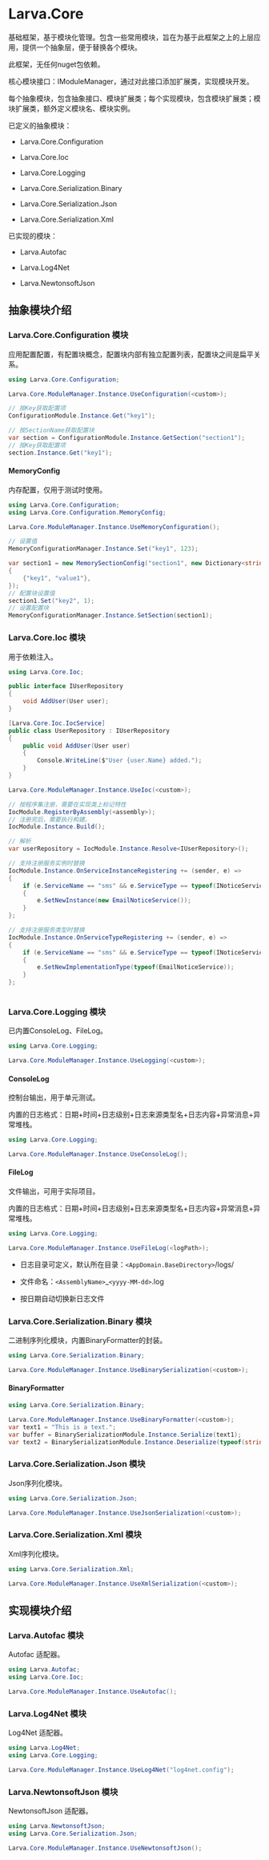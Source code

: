 # Larva.Core

基础框架，基于模块化管理。包含一些常用模块，旨在为基于此框架之上的上层应用，提供一个抽象层，便于替换各个模块。

此框架，无任何nuget包依赖。

核心模块接口：IModuleManager，通过对此接口添加扩展类，实现模块开发。

每个抽象模块，包含抽象接口、模块扩展类；每个实现模块，包含模块扩展类；模块扩展类，额外定义模块名、模块实例。

已定义的抽象模块：

- Larva.Core.Configuration

- Larva.Core.Ioc

- Larva.Core.Logging

- Larva.Core.Serialization.Binary

- Larva.Core.Serialization.Json

- Larva.Core.Serialization.Xml

已实现的模块：

- Larva.Autofac

- Larva.Log4Net

- Larva.NewtonsoftJson


## 抽象模块介绍

### Larva.Core.Configuration 模块

应用配置配置，有配置块概念，配置块内部有独立配置列表，配置块之间是扁平关系。

```csharp
using Larva.Core.Configuration;

Larva.Core.ModuleManager.Instance.UseConfiguration(<custom>);

// 按Key获取配置项
ConfigurationModule.Instance.Get("key1");

// 按SectionName获取配置块
var section = ConfigurationModule.Instance.GetSection("section1");
// 按Key获取配置项
section.Instance.Get("key1");
```

#### MemoryConfig

内存配置，仅用于测试时使用。

```csharp
using Larva.Core.Configuration;
using Larva.Core.Configuration.MemoryConfig;

Larva.Core.ModuleManager.Instance.UseMemoryConfiguration();

// 设置值
MemoryConfigurationManager.Instance.Set("key1", 123);

var section1 = new MemorySectionConfig("section1", new Dictionary<string,object>
{
    {"key1", "value1"},
});
// 配置块设置值
section1.Set("key2", 1);
// 设置配置块
MemoryConfigurationManager.Instance.SetSection(section1);
```

### Larva.Core.Ioc 模块

用于依赖注入。

```csharp
using Larva.Core.Ioc;

public interface IUserRepository
{
    void AddUser(User user);
}

[Larva.Core.Ioc.IocService]
public class UserRepository : IUserRepository
{
    public void AddUser(User user)
    {
        Console.WriteLine($"User {user.Name} added.");
    }
}

Larva.Core.ModuleManager.Instance.UseIoc(<custom>);

// 按程序集注册，需要在实现类上标记特性
IocModule.RegisterByAssembly(<assembly>);
// 注册完后，需要执行构建。
IocModule.Instance.Build();

// 解析
var userRepository = IocModule.Instance.Resolve<IUserRepository>();

// 支持注册服务实例时替换
IocModule.Instance.OnServiceInstanceRegistering += (sender, e) =>
{
    if (e.ServiceName == "sms" && e.ServiceType == typeof(INoticeService))
    {
        e.SetNewInstance(new EmailNoticeService());
    }
};

// 支持注册服务类型时替换
IocModule.Instance.OnServiceTypeRegistering += (sender, e) =>
{
    if (e.ServiceName == "sms" && e.ServiceType == typeof(INoticeService))
    {
        e.SetNewImplementationType(typeof(EmailNoticeService));
    }
};
 
```

### Larva.Core.Logging 模块

已内置ConsoleLog、FileLog。

```csharp
using Larva.Core.Logging;

Larva.Core.ModuleManager.Instance.UseLogging(<custom>);
```

#### ConsoleLog

控制台输出，用于单元测试。

内置的日志格式：日期+时间+日志级别+日志来源类型名+日志内容+异常消息+异常堆栈。

```csharp
using Larva.Core.Logging;

Larva.Core.ModuleManager.Instance.UseConsoleLog();
```

#### FileLog

文件输出，可用于实际项目。

内置的日志格式：日期+时间+日志级别+日志来源类型名+日志内容+异常消息+异常堆栈。

```csharp
using Larva.Core.Logging;

Larva.Core.ModuleManager.Instance.UseFileLog(<logPath>);
```

- 日志目录可定义，默认所在目录：`<AppDomain.BaseDirectory>`/logs/

- 文件命名：`<AssemblyName>`_`<yyyy-MM-dd>`.log

- 按日期自动切换新日志文件

### Larva.Core.Serialization.Binary 模块

二进制序列化模块，内置BinaryFormatter的封装。

```csharp
using Larva.Core.Serialization.Binary;

Larva.Core.ModuleManager.Instance.UseBinarySerialization(<custom>);
```

#### BinaryFormatter

```csharp
using Larva.Core.Serialization.Binary;

Larva.Core.ModuleManager.Instance.UseBinaryFormatter(<custom>);
var text1 = "This is a text.";
var buffer = BinarySerializationModule.Instance.Serialize(text1);
var text2 = BinarySerializationModule.Instance.Deserialize(typeof(string), buffer); 
```

### Larva.Core.Serialization.Json 模块

Json序列化模块。

```csharp
using Larva.Core.Serialization.Json;

Larva.Core.ModuleManager.Instance.UseJsonSerialization(<custom>);
```


### Larva.Core.Serialization.Xml 模块

Xml序列化模块。

```csharp
using Larva.Core.Serialization.Xml;

Larva.Core.ModuleManager.Instance.UseXmlSerialization(<custom>);
```

## 实现模块介绍

### Larva.Autofac 模块

Autofac 适配器。

```csharp
using Larva.Autofac;
using Larva.Core.Ioc;

Larva.Core.ModuleManager.Instance.UseAutofac();
```


### Larva.Log4Net 模块

Log4Net 适配器。

```csharp
using Larva.Log4Net;
using Larva.Core.Logging;

Larva.Core.ModuleManager.Instance.UseLog4Net("log4net.config");
```

### Larva.NewtonsoftJson 模块

NewtonsoftJson 适配器。

```csharp
using Larva.NewtonsoftJson;
using Larva.Core.Serialization.Json;

Larva.Core.ModuleManager.Instance.UseNewtonsoftJson();
```
